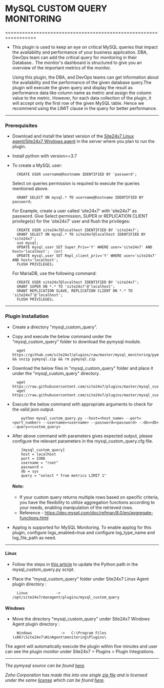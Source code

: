# MySQL CUSTOM QUERY MONITORING

=================================================================

- This plugin is used to keep an eye on critical MySQL queries that impact the availability and performance of your business application. DBA, DevOps team can add the critical query for monitoring in their Database.. The monitor's dashboard is structured to give you an overview of the important metrics of the monitor.

  Using this plugin, the DBA, and DevOps teams can get information about the availability and the performance of the given database query.The plugin will execute the given query and display the result as performance data like column name as metric and assign the column value to the metric. However, for each data collection of the plugin, it will accept only the first row of the given MySQL table. Hence we recommend using the LIMIT clause in the query for better performance.

---

### Prerequisites

- Download and install the latest version of the [Site24x7 Linux agent/Site24x7 Windows agent](https://www.site24x7.com/app/client#/admin/inventory/add-monitor) in the server where you plan to run the plugin.
- Install python with version>=3.7 
- To create a MySQL user:

		CREATE USER username@hostname IDENTIFIED BY 'password';
		
  Select on queries permission is required to execute the queries mentioned above.
  
		GRANT SELECT ON mysql.* TO username@hostname IDENTIFIED BY password;
		
  For Example, create a user called 'site24x7' with 'site24x7' as password. Give Select permission, SUPER or REPLICATION CLIENT privilege(s)  for the 'site24x7' user and  flush the privileges:
  
		CREATE USER site24x7@localhost IDENTIFIED BY 'site24x7';
		GRANT SELECT ON mysql.* TO site24x7@localhost IDENTIFIED BY 'site24x7';
		use mysql;
  		UPDATE mysql.user SET Super_Priv='Y' WHERE user='site24x7' AND host='localhost';  (or)
  		UPDATE mysql.user SET Repl_client_priv='Y' WHERE user='site24x7' AND host='localhost';
		FLUSH PRIVILEGES;
  
  For MariaDB, use the following command:
  
		CREATE USER site24x7@localhost IDENTIFIED BY 'site24x7';
		GRANT SUPER ON *.* TO 'site24x7'@'localhost';
		GRANT REPLICATION SLAVE, REPLICATION CLIENT ON *.* TO 'site24x7'@'localhost'; 
		FLUSH PRIVILEGES;


---

### Plugin Installation 

- Create a directory "mysql_custom_query".
- Copy and execute the below command under the "mysql_custom_query" folder to download the pymysql module.
	
		wget https://github.com/site24x7/plugins/raw/master/mysql_monitoring/pymysql/pymysql.zip && unzip pymysql.zip && rm pymysql.zip
		
- Download  the below files in "mysql_custom_query" folder and place it under the "mysql_custom_query" directory.

		wget https://raw.githubusercontent.com/site24x7/plugins/master/mysql_custom_query/mysql_custom_query.py
		wget https://raw.githubusercontent.com/site24x7/plugins/master/mysql_custom_query/mysql_custom_query.cfg



- Execute the below command with appropriate arguments to check for the valid json output.  

		  python mysql_custom_query.py --host=<host_name> --port=<port_number> --username=<username> --password=<password> --db=<db> --query=<custom_query>

- After above command with parameters gives expected output, please configure the relevant parameters in the mysql_custom_query.cfg file.

		  [mysql_custom_query]
		  host = localhost
		  port = 3306
		  username = "root"
		  password = 
		  db = sys
		  query = "select * from metrics LIMIT 1"
  #### Note:
  -  If your custom query returns multiple rows based on specific criteria, you have the flexibility to utilize aggregation functions according to your needs, enabling manipulation of the retrieved rows.
  - Reference - https://dev.mysql.com/doc/refman/8.0/en/aggregate-functions.html

- Applog is supported for MySQL Monitoring. To enable applog for this plugin, configure logs_enabled=true and configure log_type_name and log_file_path as need.

---

#### Linux

- Follow the steps in [this article](https://support.site24x7.com/portal/en/kb/articles/updating-python-path-in-a-plugin-script-for-linux-servers) to update the Python path in the mysql_custom_query.py script.

- Place the "mysql_custom_query" folder under Site24x7 Linux Agent plugin directory : 

		Linux             ->   /opt/site24x7/monagent/plugins/mysql_custom_query
		
#### Windows

- Move the directory "mysql_custom_query" under Site24x7 Windows Agent plugin directory :

		Windows             ->   C:\Program Files (x86)\Site24x7\WinAgent\monitoring\Plugins\


The agent will automatically execute the plugin within five minutes and user can see the plugin monitor under Site24x7 > Plugins > Plugin Integrations.


---
_The pymysql source can be found [here](https://github.com/PyMySQL/PyMySQL/tree/main)._

_Zoho Corporation has made this into one single [zip file](https://github.com/site24x7/plugins/tree/master/mysql_custom_query/pymysql/pymysql.zip) and is licensed under the same [license](https://github.com/PyMySQL/PyMySQL/blob/main/LICENSE) which can be found [here](https://github.com/site24x7/plugins/tree/master/mysql_custom_query/pymysql/LICENSE.txt)._



